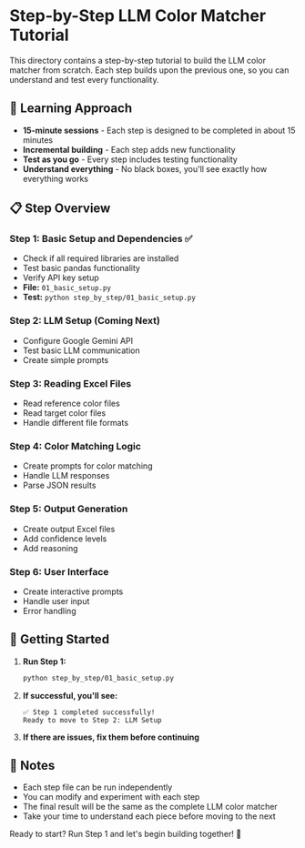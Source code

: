 # Step-by-Step LLM Color Matcher Tutorial

This directory contains a step-by-step tutorial to build the LLM color matcher from scratch. Each step builds upon the previous one, so you can understand and test every functionality.

## 🎯 Learning Approach

- **15-minute sessions** - Each step is designed to be completed in about 15 minutes
- **Incremental building** - Each step adds new functionality
- **Test as you go** - Every step includes testing functionality
- **Understand everything** - No black boxes, you'll see exactly how everything works

## 📋 Step Overview

### Step 1: Basic Setup and Dependencies ✅

- Check if all required libraries are installed
- Test basic pandas functionality
- Verify API key setup
- **File:** `01_basic_setup.py`
- **Test:** `python step_by_step/01_basic_setup.py`

### Step 2: LLM Setup (Coming Next)

- Configure Google Gemini API
- Test basic LLM communication
- Create simple prompts

### Step 3: Reading Excel Files

- Read reference color files
- Read target color files
- Handle different file formats

### Step 4: Color Matching Logic

- Create prompts for color matching
- Handle LLM responses
- Parse JSON results

### Step 5: Output Generation

- Create output Excel files
- Add confidence levels
- Add reasoning

### Step 6: User Interface

- Create interactive prompts
- Handle user input
- Error handling

## 🚀 Getting Started

1. **Run Step 1:**

   ```bash
   python step_by_step/01_basic_setup.py
   ```

2. **If successful, you'll see:**

   ```
   ✅ Step 1 completed successfully!
   Ready to move to Step 2: LLM Setup
   ```

3. **If there are issues, fix them before continuing**

## 📝 Notes

- Each step file can be run independently
- You can modify and experiment with each step
- The final result will be the same as the complete LLM color matcher
- Take your time to understand each piece before moving to the next

Ready to start? Run Step 1 and let's begin building together! 🎨
